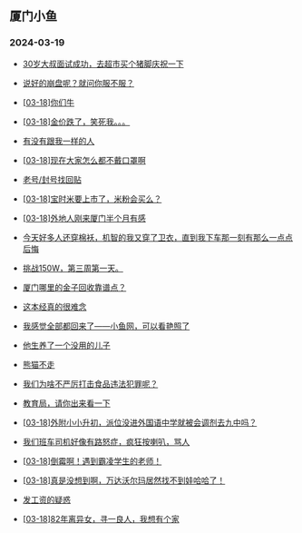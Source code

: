 ## 厦门小鱼 
### 2024-03-19

+ [30岁大叔面试成功，去超市买个猪脚庆祝一下](http://bbs.xmfish.com/read-htm-tid-18161989.html)

+ [说好的崩盘呢？就问你服不服？](http://bbs.xmfish.com/read-htm-tid-18162058.html)

+ [[03-18]你们牛](http://bbs.xmfish.com/read-htm-tid-18162005.html)

+ [[03-18]金价跌了，笑死我。。。](http://bbs.xmfish.com/read-htm-tid-18162222.html)

+ [有没有跟我一样的人](http://bbs.xmfish.com/read-htm-tid-18161976.html)

+ [[03-18]现在大家怎么都不戴口罩啊](http://bbs.xmfish.com/read-htm-tid-18162012.html)

+ [老号/封号找回贴](http://bbs.xmfish.com/read-htm-tid-18161978.html)

+ [[03-18]宝时米要上市了，米粉会买么？](http://bbs.xmfish.com/read-htm-tid-18162185.html)

+ [[03-18]外地人刚来厦门半个月有感](http://bbs.xmfish.com/read-htm-tid-18162187.html)

+ [今天好多人还穿棉袄，机智的我又穿了卫衣，直到我下车那一刻有那么一点点后悔](http://bbs.xmfish.com/read-htm-tid-18161993.html)

+ [挑战150W，第三周第一天。](http://bbs.xmfish.com/read-htm-tid-18162315.html)

+ [厦门哪里的金子回收靠谱点？](http://bbs.xmfish.com/read-htm-tid-18162113.html)

+ [这本经真的很难念](http://bbs.xmfish.com/read-htm-tid-18162373.html)

+ [我感觉全部都回来了——小鱼网，可以看艳照了](http://bbs.xmfish.com/read-htm-tid-18162336.html)

+ [他生养了一个没用的儿子](http://bbs.xmfish.com/read-htm-tid-18162468.html)

+ [熊猫不走](http://bbs.xmfish.com/read-htm-tid-18162294.html)

+ [我们为啥不严厉打击食品违法犯罪呢？](http://bbs.xmfish.com/read-htm-tid-18162233.html)

+ [教育局，请你出来看一下](http://bbs.xmfish.com/read-htm-tid-18162552.html)

+ [[03-18]外附小小升初，派位没进外国语中学就被会调剂去九中吗？](http://bbs.xmfish.com/read-htm-tid-18162408.html)

+ [我们班车司机好像有路怒症，疯狂按喇叭，骂人](http://bbs.xmfish.com/read-htm-tid-18162452.html)

+ [[03-18]倒霉啊！遇到霸凌学生的老师！](http://bbs.xmfish.com/read-htm-tid-18162440.html)

+ [[03-18]真是没想到啊，万达沃尔玛居然找不到娃哈哈了！](http://bbs.xmfish.com/read-htm-tid-18162547.html)

+ [发工资的疑惑](http://bbs.xmfish.com/read-htm-tid-18162628.html)

+ [[03-18]82年离异女，寻一良人，我想有个家](http://bbs.xmfish.com/read-htm-tid-18162361.html)

